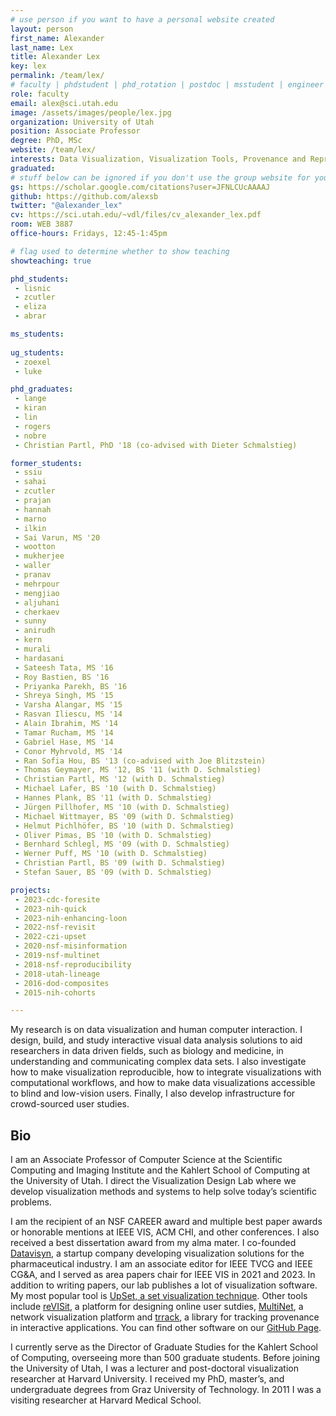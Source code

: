 ```yaml
---
# use person if you want to have a personal website created
layout: person
first_name: Alexander
last_name: Lex
title: Alexander Lex
key: lex
permalink: /team/lex/
# faculty | phdstudent | phd_rotation | postdoc | msstudent | engineer
role: faculty
email: alex@sci.utah.edu
image: /assets/images/people/lex.jpg
organization: University of Utah
position: Associate Professor
degree: PhD, MSc
website: /team/lex/
interests: Data Visualization, Visualization Tools, Provenance and Reproducibility, Evaluation, Life Science Applications
graduated:
# stuff below can be ignored if you don't use the group website for your private website
gs: https://scholar.google.com/citations?user=JFNLCUcAAAAJ
github: https://github.com/alexsb
twitter: "@alexander_lex"
cv: https://sci.utah.edu/~vdl/files/cv_alexander_lex.pdf
room: WEB 3887
office-hours: Fridays, 12:45-1:45pm

# flag used to determine whether to show teaching   
showteaching: true

phd_students:
 - lisnic
 - zcutler
 - eliza
 - abrar

ms_students:
 
ug_students:
 - zoexel
 - luke

phd_graduates:
 - lange
 - kiran
 - lin
 - rogers
 - nobre
 - Christian Partl, PhD '18 (co-advised with Dieter Schmalstieg)

former_students:
 - ssiu
 - sahai
 - zcutler
 - prajan
 - hannah
 - marno
 - ilkin
 - Sai Varun, MS '20
 - wootton 
 - mukherjee
 - waller
 - pranav
 - mehrpour
 - mengjiao
 - aljuhani
 - cherkaev
 - sunny
 - anirudh
 - kern
 - murali
 - hardasani
 - Sateesh Tata, MS '16
 - Roy Bastien, BS '16
 - Priyanka Parekh, BS '16
 - Shreya Singh, MS '15
 - Varsha Alangar, MS '15
 - Rasvan Iliescu, MS '14
 - Alain Ibrahim, MS '14
 - Tamar Rucham, MS '14
 - Gabriel Hase, MS '14
 - Conor Myhrvold, MS '14
 - Ran Sofia Hou, BS '13 (co-advised with Joe Blitzstein)
 - Thomas Geymayer, MS '12, BS '11 (with D. Schmalstieg)
 - Christian Partl, MS '12 (with D. Schmalstieg)
 - Michael Lafer, BS '10 (with D. Schmalstieg)
 - Hannes Plank, BS '11 (with D. Schmalstieg)
 - Jürgen Pillhofer, MS '10 (with D. Schmalstieg)
 - Michael Wittmayer, BS '09 (with D. Schmalstieg)
 - Helmut Pichlhöfer, BS '10 (with D. Schmalstieg)
 - Oliver Pimas, BS '10 (with D. Schmalstieg)
 - Bernhard Schlegl, MS '09 (with D. Schmalstieg)
 - Werner Puff, MS '10 (with D. Schmalstieg)
 - Christian Partl, BS '09 (with D. Schmalstieg)
 - Stefan Sauer, BS '09 (with D. Schmalstieg)

projects:
 - 2023-cdc-foresite
 - 2023-nih-quick
 - 2023-nih-enhancing-loon
 - 2022-nsf-revisit
 - 2022-czi-upset
 - 2020-nsf-misinformation
 - 2019-nsf-multinet
 - 2018-nsf-reproducibility
 - 2018-utah-lineage
 - 2016-dod-composites
 - 2015-nih-cohorts

---
```


My research is on data visualization and human computer interaction. I design, build, and study interactive visual data analysis solutions to aid researchers in data driven fields, such as biology and medicine, in understanding and communicating complex data sets. I also investigate how to make visualization reproducible, how to integrate visualizations with computational workflows, and how to make data visualizations accessible to blind and low-vision users. Finally, I also develop infrastructure for crowd-sourced user studies.  

## Bio

I am an Associate Professor of Computer Science at the Scientific Computing and Imaging Institute and the Kahlert School of Computing at the University of Utah. I direct the Visualization Design Lab where we develop visualization methods and systems to help solve today’s scientific problems.

I am the recipient of an NSF CAREER award and multiple best paper awards or honorable mentions at IEEE VIS, ACM CHI, and other conferences. I also received a best dissertation award from my alma mater. I co-founded [Datavisyn](http://datavisyn.io), a startup company developing visualization solutions for the pharmaceutical industry. I am an associate editor for IEEE TVCG and IEEE CG&A, and I served as area papers chair for IEEE VIS in 2021 and 2023. In addition to writing papers, our lab publishes a lot of visualization software. My most popular tool is [UpSet, a set visualization technique](http://upset.app/). Other tools include [reVISit](https://revisit.dev/), a platform for designing online user sutdies, [MultiNet](https://multinet.app/), a network visualization platform and [trrack](https://github.com/trrack/), a library for tracking provenance in interactive applications. You can find other software on our [GitHub Page](https://github.com/visdesignlab).

I currently serve as the Director of Graduate Studies for the Kahlert School of Computing, overseeing more than 500 graduate students. Before joining the University of Utah, I was a lecturer and post-doctoral visualization researcher at Harvard University. I received my PhD, master’s, and undergraduate degrees from Graz University of Technology. In 2011 I was a visiting researcher at Harvard Medical School.


